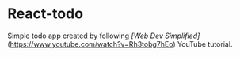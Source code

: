 # React-todo 

Simple todo app created by following *[Web Dev Simplified]*(https://www.youtube.com/watch?v=Rh3tobg7hEo) YouTube tutorial.

